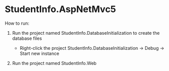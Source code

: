StudentInfo.AspNetMvc5
======================

How to run:
1. Run the project named StudentInfo.DatabaseInitialization to create the database files
     - Right-click the project StudentInfo.DatabaseInitialization -> Debug -> Start new instance
     
2. Run the project named StudentInfo.Web
